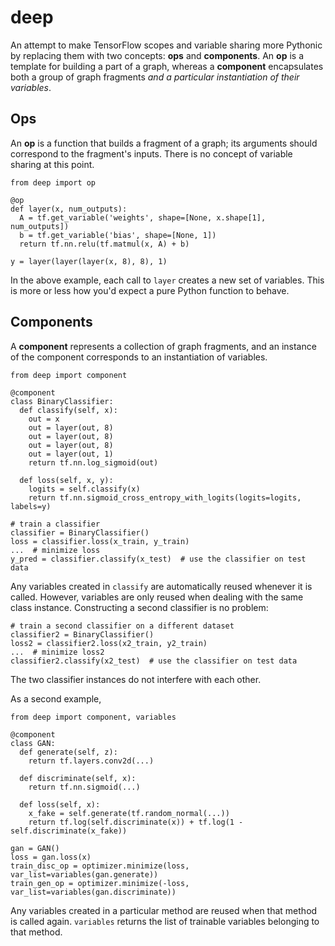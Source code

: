 # deep

An attempt to make TensorFlow scopes and variable sharing more Pythonic by replacing them with two concepts: **ops** and **components**. An **op** is a template for building a part of a graph, whereas a **component** encapsulates both a group of graph fragments *and a particular instantiation of their variables*.

## Ops

An **op** is a function that builds a fragment of a graph; its arguments should correspond to the fragment's inputs. There is no concept of variable sharing at this point.

    from deep import op
  
    @op
    def layer(x, num_outputs):
      A = tf.get_variable('weights', shape=[None, x.shape[1], num_outputs])
      b = tf.get_variable('bias', shape=[None, 1])
      return tf.nn.relu(tf.matmul(x, A) + b)

    y = layer(layer(layer(x, 8), 8), 1)

In the above example, each call to `layer` creates a new set of variables. This is more or less how you'd expect a pure Python function to behave.

## Components

A **component** represents a collection of graph fragments, and an instance of the component corresponds to an instantiation of variables.

    from deep import component
  
    @component
    class BinaryClassifier:
      def classify(self, x):
        out = x
        out = layer(out, 8)
        out = layer(out, 8)
        out = layer(out, 8)
        out = layer(out, 1)
        return tf.nn.log_sigmoid(out)
      
      def loss(self, x, y):
        logits = self.classify(x)
        return tf.nn.sigmoid_cross_entropy_with_logits(logits=logits, labels=y)

    # train a classifier
    classifier = BinaryClassifier()
    loss = classifier.loss(x_train, y_train)
    ...  # minimize loss
    y_pred = classifier.classify(x_test)  # use the classifier on test data

Any variables created in `classify` are automatically reused whenever it is called. However, variables are only reused when dealing with the same class instance. Constructing a second classifier is no problem:

    # train a second classifier on a different dataset
    classifier2 = BinaryClassifier()
    loss2 = classifier2.loss(x2_train, y2_train)
    ...  # minimize loss2
    classifier2.classify(x2_test)  # use the classifier on test data

The two classifier instances do not interfere with each other.

As a second example, 

    from deep import component, variables
  
    @component
    class GAN:
      def generate(self, z):
        return tf.layers.conv2d(...)
      
      def discriminate(self, x):
        return tf.nn.sigmoid(...)
      
      def loss(self, x):
        x_fake = self.generate(tf.random_normal(...))
        return tf.log(self.discriminate(x)) + tf.log(1 - self.discriminate(x_fake))
        
    gan = GAN()
    loss = gan.loss(x)
    train_disc_op = optimizer.minimize(loss, var_list=variables(gan.generate))
    train_gen_op = optimizer.minimize(-loss, var_list=variables(gan.discriminate))
        
Any variables created in a particular method are reused when that method is called again. `variables` returns the list of trainable variables belonging to that method.
